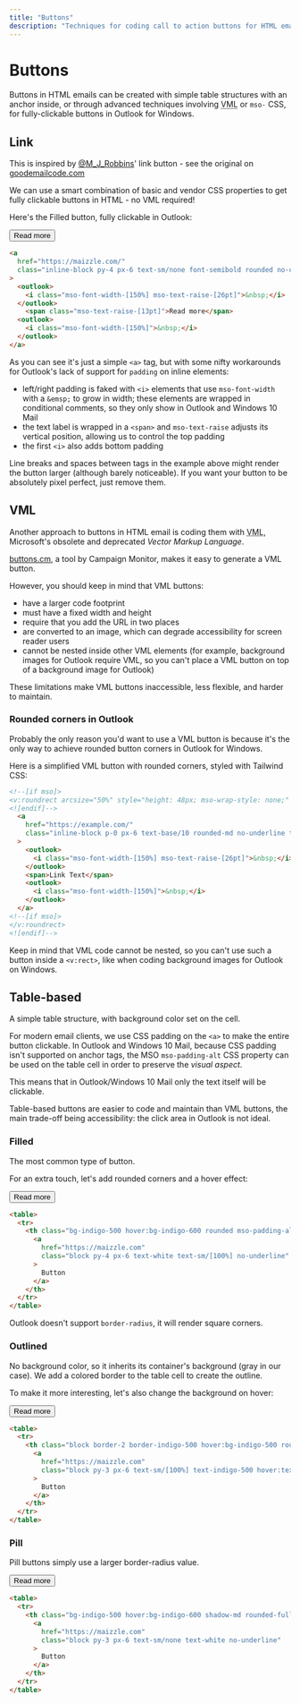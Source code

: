```yaml
---
title: "Buttons"
description: "Techniques for coding call to action buttons for HTML emails."
---
```


# Buttons

Buttons in HTML emails can be created with simple table structures with an anchor inside, or through advanced techniques involving <abbr title="Vector Markup Language">VML</abbr> or `mso-` CSS, for fully-clickable buttons in Outlook for Windows.

## Link

<Alert>This is inspired by <a href="https://twitter.com/M_J_Robbins">@M_J_Robbins</a>' link button - see the original on <a href="https://www.goodemailcode.com/email-code/link-button">goodemailcode.com</a></Alert>

We can use a smart combination of basic and vendor CSS properties to get fully clickable buttons in HTML - no VML required!

Here's the Filled button, fully clickable in Outlook:

<div class="example-preview">
  <div>
    <button
      class="block py-4 px-6 text-sm/none no-underline text-white font-semibold rounded bg-indigo-500 hover:bg-indigo-600 focus:outline-none">
        Read more
    </button>
  </div>

  ```html
  <a
    href="https://maizzle.com/"
    class="inline-block py-4 px-6 text-sm/none font-semibold rounded no-underline text-white bg-indigo-500 hover:bg-indigo-600"
  >
    <outlook>
      <i class="mso-font-width-[150%] mso-text-raise-[26pt]">&nbsp;</i>
    </outlook>
      <span class="mso-text-raise-[13pt]">Read more</span>
    <outlook>
      <i class="mso-font-width-[150%]">&nbsp;</i>
    </outlook>
  </a>
  ```
</div>

As you can see it's just a simple `<a>` tag, but with some nifty workarounds for Outlook's lack of support for `padding` on inline elements:

- left/right padding is faked with `<i>` elements that use `mso-font-width` with a `&emsp;` to grow in width; these elements are wrapped in conditional comments, so they only show in Outlook and Windows 10 Mail
- the text label is wrapped in a `<span>` and `mso-text-raise` adjusts its vertical position, allowing us to control the top padding
- the first `<i>` also adds bottom padding

<Alert>Line breaks and spaces between tags in the example above might render the button larger (although barely noticeable). If you want your button to be absolutely pixel perfect, just remove them.</Alert>

## VML

Another approach to buttons in HTML email is coding them with <abbr title="Vector Markup Language">VML</abbr>, Microsoft's obsolete and deprecated _Vector Markup Language_.

[buttons.cm](https://buttons.cm/), a tool by Campaign Monitor, makes it easy to generate a VML button.

However, you should keep in mind that VML buttons:

- have a larger code footprint
- must have a fixed width and height
- require that you add the URL in two places
- are converted to an image, which can degrade accessibility for screen reader users
- cannot be nested inside other VML elements (for example, background images for Outlook require VML, so you can't place a VML button on top of a background image for Outlook)

These limitations make VML buttons inaccessible, less flexible, and harder to maintain.

### Rounded corners in Outlook

Probably the only reason you'd want to use a VML button is because it's the only way to achieve rounded button corners in Outlook for Windows.

Here is a simplified VML button with rounded corners, styled with Tailwind CSS:

```html [vml-rounded-button.html]
<!--[if mso]>
<v:roundrect arcsize="50%" style="height: 48px; mso-wrap-style: none;" stroke="f" fillcolor="#1d4ed8">
<![endif]-->
  <a
    href="https://example.com/"
    class="inline-block p-0 px-6 text-base/10 rounded-md no-underline text-white bg-blue-700"
  >
    <outlook>
      <i class="mso-font-width-[150%] mso-text-raise-[26pt]">&nbsp;</i>
    </outlook>
    <span>Link Text</span>
    <outlook>
      <i class="mso-font-width-[150%]">&nbsp;</i>
    </outlook>
  </a>
<!--[if mso]>
</v:roundrect>
<![endif]-->
```

<Alert type="warning">Keep in mind that VML code cannot be nested, so you can't use such a button inside a `<v:rect>`, like when coding background images for Outlook on Windows.</Alert>

## Table-based

A simple table structure, with background color set on the cell.

For modern email clients, we use CSS padding on the `<a>` to make the entire button clickable. In Outlook and Windows 10 Mail, because CSS padding isn't supported on anchor tags, the MSO `mso-padding-alt` CSS property can be used on the table cell in order to preserve the _visual aspect_.

This means that in Outlook/Windows 10 Mail only the text itself will be clickable.

Table-based buttons are easier to code and maintain than VML buttons, the main trade-off being accessibility: the click area in Outlook is not ideal.

### Filled

The most common type of button.

For an extra touch, let's add rounded corners and a hover effect:

<div class="example-preview">
  <div>
    <button
      class="py-4 px-6 text-sm/none no-underline text-white font-semibold rounded bg-indigo-500 hover:bg-indigo-600 focus:outline-none">
        Read more
    </button>
  </div>

  ```html
  <table>
    <tr>
      <th class="bg-indigo-500 hover:bg-indigo-600 rounded mso-padding-alt-[12px_24px]">
        <a
          href="https://maizzle.com"
          class="block py-4 px-6 text-white text-sm/[100%] no-underline"
        >
          Button
        </a>
      </th>
    </tr>
  </table>
  ```
</div>

<Alert>Outlook doesn't support <code>border-radius</code>, it will render square corners.</Alert>

### Outlined

No background color, so it inherits its container's background (gray in our case). We add a colored border to the table cell to create the outline.

To make it more interesting, let's also change the background on hover:

<div class="example-preview">
  <div>
    <button
      class="py-3 px-6 rounded border-2 border-indigo-500 hover:border-indigo-600 hover:bg-indigo-600 text-sm text-indigo-500 hover:text-white font-bold leading-full focus:outline-none">
        Read more
    </button>
  </div>

  ```html
  <table>
    <tr>
      <th class="block border-2 border-indigo-500 hover:bg-indigo-500 rounded mso-padding-alt-[12px_24px]">
        <a
          href="https://maizzle.com"
          class="block py-3 px-6 text-sm/[100%] text-indigo-500 hover:text-white no-underline"
        >
          Button
        </a>
      </th>
    </tr>
  </table>
  ```
</div>

### Pill

Pill buttons simply use a larger border-radius value.

<div class="example-preview">
  <div>
    <button class="py-3 px-6 rounded-full shadow-md bg-indigo-500 hover:bg-indigo-600 text-sm text-white font-bold leading-full focus:outline-none">Read more</button>
  </div>

  ```html
  <table>
    <tr>
      <th class="bg-indigo-500 hover:bg-indigo-600 shadow-md rounded-full mso-padding-alt-[16px_24px]">
        <a
          href="https://maizzle.com"
          class="block py-3 px-6 text-sm/none text-white no-underline"
        >
          Button
        </a>
      </th>
    </tr>
  </table>
  ```
</div>

